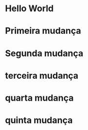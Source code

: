 

# Hello World

# Primeira mudança

# Segunda mudança

# terceira mudança

# quarta mudança

# quinta mudança

